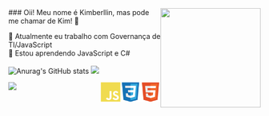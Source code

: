  <img align="right" src="https://media.giphy.com/media/lTRUNQrthgIAGo5xvO/giphy.gif" width="200" height="200"/>
### Oii! Meu nome é Kimberllin, mas pode me chamar de Kim! 👋
 
 🔭 Atualmente eu trabalho com Governança de TI/JavaScript <br>
 🌱 Estou aprendendo JavaScript e C# <br>
 <br>
 ![Anurag's GitHub stats](https://github-readme-stats.vercel.app/api?username=kimberllin&count_private=true&show_icons=true&theme=radical)
 <a href="https://github-readme-stats.vercel.app/api/top-langs/?username=kimberllin&theme=radical">
  <img  src="https://github-readme-stats.vercel.app/api/top-langs/?username=kimberllin&theme=radical" />
</a>

<a href="https://www.linkedin.com/in/kimberllin-martins-84a348208/" target="_blank"><img align="left" src="https://img.shields.io/badge/-LinkedIn-%230077B5?style=for-the-badge&logo=linkedin&logoColor=white" target="_blank"></a> 

<img align="right" src="https://raw.githubusercontent.com/devicons/devicon/master/icons/html5/html5-original.svg" width="40" height="40" ></a> 
<img align="right" src="https://raw.githubusercontent.com/devicons/devicon/master/icons/css3/css3-original.svg" width="40" height="40" ></a> 
<img align="right" src="https://raw.githubusercontent.com/devicons/devicon/master/icons/javascript/javascript-plain.svg" width="40" height="40" ></a> 
